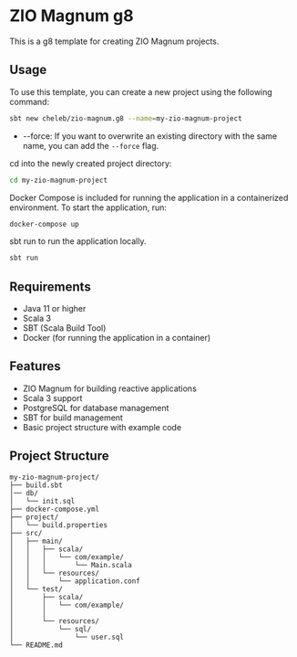 # ZIO Magnum g8

This is a g8 template for creating ZIO Magnum projects.

## Usage

To use this template, you can create a new project using the following command:

```bash
sbt new cheleb/zio-magnum.g8 --name=my-zio-magnum-project
```

* --force: If you want to overwrite an existing directory with the same name, you can add the `--force` flag.

cd into the newly created project directory:

```bash
cd my-zio-magnum-project
```


Docker Compose is included for running the application in a containerized environment. To start the application, run:

```bash
docker-compose up
```

sbt run to run the application locally.

```bash
sbt run
```

## Requirements

- Java 11 or higher
- Scala 3
- SBT (Scala Build Tool)
- Docker (for running the application in a container)



## Features

- ZIO Magnum for building reactive applications
- Scala 3 support
- PostgreSQL for database management
- SBT for build management
- Basic project structure with example code

## Project Structure

```
my-zio-magnum-project/
├── build.sbt
│── db/
│   └── init.sql
├── docker-compose.yml
├── project/
│   └── build.properties
├── src/
│   ├── main/
│   │   ├── scala/
│   │   │   └── com/example/
│   │   │       └── Main.scala
│   │   └── resources/
│   │       └── application.conf
│   └── test/
│       ├── scala/
│       │   └── com/example/
│       │
│       └── resources/
│           └── sql/
│               └── user.sql
└── README.md
```